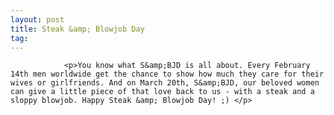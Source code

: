 ```yaml
---
layout: post
title: Steak &amp; Blowjob Day
tag: 
---
```



                <p>You know what S&amp;BJD is all about. Every February 14th men worldwide get the chance to show how much they care for their wives or girlfriends. And on March 20th, S&amp;BJD, our beloved women can give a little piece of that love back to us - with a steak and a sloppy blowjob. Happy Steak &amp; Blowjob Day! ;) </p>
            
